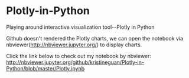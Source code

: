 # Plotly-in-Python
Playing around interactive visualization tool--Plotly in Python

Github doesn't rendered the Plotly charts, we can open the notebook via nbviewer(http://nbviewer.jupyter.org/) to display charts. 

Click the link below to check out my notebook by nbviewer:
http://nbviewer.jupyter.org/github/kristineguan/Plotly-in-Python/blob/master/Plotly.ipynb

